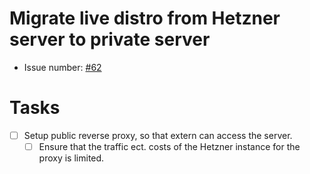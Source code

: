 # Migrate live distro from Hetzner server to private server
* Issue number: [\#62](https://codeberg.org/splitcells-net/net.splitcells.network.community/issues/62)
# Tasks
* [ ] Setup public reverse proxy, so that extern can access the server.
    * [ ] Ensure that the traffic ect. costs of the Hetzner instance for the proxy is limited.